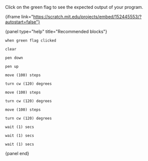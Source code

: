 Click on the green flag to see the expected output of your program.

{iframe link="https://scratch.mit.edu/projects/embed/152445553/?autostart=false"}

{panel type="help" title="Recommended blocks"}

<pre><code class="scratch:split:random">when green flag clicked
</code></pre>

<pre><code class="scratch:split:random">clear

pen down

pen up
</code></pre>

<pre><code class="scratch:split:random">move (100) steps

turn cw (120) degrees

move (100) steps

turn cw (120) degrees

move (100) steps

turn cw (120) degrees
</code></pre>

<pre><code class="scratch:split:random">wait (1) secs

wait (1) secs

wait (1) secs
</code></pre>

{panel end}